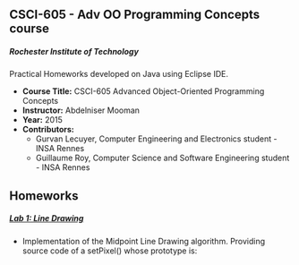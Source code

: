 CSCI-605 - Adv OO Programming Concepts course
--------

##### Rochester Institute of Technology
Practical Homeworks developed on Java using Eclipse IDE.

* **Course Title:** CSCI-605 Advanced Object-Oriented Programming Concepts
* **Instructor:** Abdelniser Mooman 
* **Year:** 2015
* **Contributors:**
  * Gurvan Lecuyer, Computer Engineering and Electronics student - INSA Rennes
  * Guillaume Roy, Computer Science and Software Engineering student - INSA Rennes

Homeworks
----
##### <a href="https://github.com/guroy/CSCI-510/tree/master/CSCI-510/Lab%201%20-%20Line%20Drawing">Lab 1: Line Drawing</a>
* Implementation of the Midpoint Line Drawing algorithm. Providing source code of a setPixel() whose prototype is:
